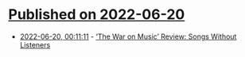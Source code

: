 # [Published on 2022-06-20](index.md)

* [2022-06-20, 00:11:11](https://news.ycombinator.com/item?id=31804821) - [‘The War on Music’ Review: Songs Without Listeners](https://www.wsj.com/articles/the-war-on-music-review-songswithout-listeners-11655418629)
